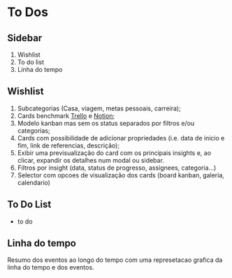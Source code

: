 # To Dos

## Sidebar

1. Wishlist
2. To do list
3. Linha do tempo

## Wishlist

1. Subcategorias (Casa, viagem, metas pessoais, carreira);
2. Cards benchmark [Trello](https://trello.com/pt-BR) e [Notion](https://www.notion.so/);
3. Modelo kanban mas sem os status separados por filtros e/ou categorias;
4. Cards com possibilidade de adicionar propriedades (i.e. data de inicio e fim, link de referencias, descrição);
5. Exibir uma previsualização do card com os principais insights e, ao clicar, expandir os detalhes num modal ou sidebar.
6. Filtros por insight (data, status de progresso, assignees, categoria...)
7. Selector com opcoes de visualização dos cards (board kanban, galeria, calendario)

## To Do List

- to do

## Linha do tempo

Resumo dos eventos ao longo do tempo com uma represetacao grafica da linha do tempo e dos eventos.
